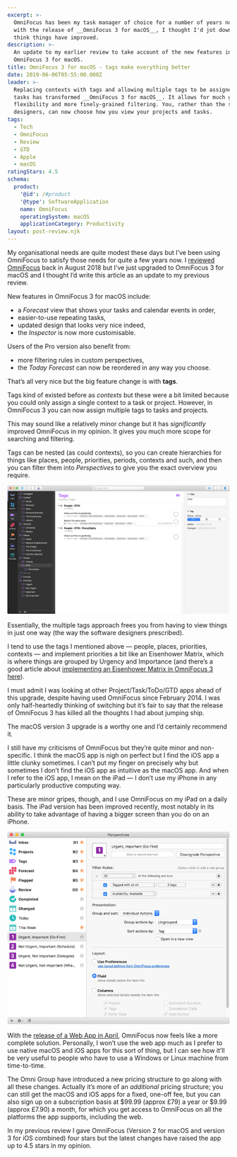 ```yaml
---
excerpt: >-
  OmniFocus has been my task manager of choice for a number of years now and,
  with the release of __OmniFocus 3 for macOS__, I thought I'd jot down how I
  think things have improved.
description: >-
  An update to my earlier review to take account of the new features in
  OmniFocus 3 for macOS.
title: OmniFocus 3 for macOS - tags make everything better
date: 2019-06-06T05:55:00.000Z
leader: >-
  Replacing contexts with tags and allowing multiple tags to be assigned to
  tasks has transformed __OmniFocus 3 for macOS__. It allows for much greater
  flexibility and more finely-grained filtering. You, rather than the software
  designers, can now choose how you view your projects and tasks.
tags:
  - Tech
  - OmniFocus
  - Review
  - GTD
  - Apple
  - macOS
ratingStars: 4.5
schema:
  product:
    '@id': /#product
    '@type': SoftwareApplication
    name: OmniFocus
    operatingSystem: macOS
    applicationCategory: Productivity
layout: post-review.njk
---
```



My organisational needs are quite modest these days but I’ve been using OmniFocus to satisfy those needs for quite a few years now. I [reviewed OmniFocus](/omnifocus-review) back in August 2018 but I’ve just upgraded to OmniFocus 3 for macOS and I thought I’d write this article as an update to my previous review.

New features in OmniFocus 3 for macOS include:

- a _Forecast_ view that shows your tasks and calendar events in order,
- easier-to-use repeating tasks,
- updated design that looks very nice indeed,
- the _Inspector_ is now more customisable.

Users of the Pro version also benefit from:

- more filtering rules in custom perspectives,
- the _Today Forecast_ can now be reordered in any way you choose.

That’s all very nice but the big feature change is with **tags**. 

Tags kind of existed before as _contexts_ but these were a bit limited because you could only assign a single context to a task or project. However, in OmniFocus 3 you can now assign multiple tags to tasks and projects. 

This may sound like a relatively minor change but it has _significantly_ improved OmniFocus in my opinion. It gives you much more scope for searching and filtering.

Tags can be nested (as could contexts), so you can create hierarchies for things like places, people, priorities, periods, contexts and such, and then you can filter them into _Perspectives_ to give you the exact overview you require.

![OmniFocus 3 tags screen.](/assets/images/posts/2019/06/2019-06-06-omnifocus-3-tags.jpg "@itemprop=image")

Essentially, the multiple tags approach frees you from having to view things in just one way (the way the software designers prescribed).

I tend to use the tags I mentioned above — people, places, priorities, contexts — and implement priorities a bit like an Eisenhower Matrix, which is where things are grouped by Urgency and Importance (and there’s a good article about [implementing an Eisenhower Matrix in OmniFocus 3 here](https://community.productivityguild.com/t/creating-the-eisenhower-matrix-in-omnifocus-3/3793 "Read the article.")).

I must admit I was looking at other Project/Task/ToDo/GTD apps ahead of this upgrade, despite having used OmniFocus since February 2014. I was only half-heartedly thinking of switching but it’s fair to say that the release of OmniFocus 3 has killed all the thoughts I had about jumping ship.

The macOS version 3 upgrade is a worthy one and I’d certainly recommend it.

I still have my criticisms of OmniFocus but they’re quite minor and non-specific. I think the macOS app is nigh on perfect but I find the iOS app a little clunky sometimes. I can’t put my finger on precisely why but sometimes I don’t find the iOS app as intuitive as the macOS app. And when I refer to the iOS app, I mean on the iPad — I don’t use my iPhone in any particularly productive computing way. 

These are minor gripes, though, and I use OmniFocus on my iPad on a daily basis. The iPad version has been improved recently, most notably in its ability to take advantage of having a bigger screen than you do on an iPhone.

![OmniFocus 3 perspective screen.](/assets/images/posts/2019/06/2019-06-06-omnifocus-3-perspective.jpg "class=s50 right|@itemprop=image")

With the [release of a Web App in April](https://www.omnigroup.com/releasenotes/omnifocus-web "Release note for OmniFocus web app."), OmniFocus now feels like a more complete solution. Personally, I won’t use the web app much as I prefer to use native macOS and iOS apps for this sort of thing, but I can see how it’ll be very useful to people who have to use a Windows or Linux machine from time-to-time.

The Omni Group have introduced a new pricing structure to go along with all these changes. Actually it’s more of an _additional_ pricing structure; you can still get the macOS and iOS apps for a fixed, one-off fee, but you can also sign up on a subscription basis at $99.99 (approx £79) a year or $9.99 (approx £7.90) a month, for which you get access to OmniFocus on all the platforms the app supports, including the web.

In my previous review I gave OmniFocus (Version 2 for macOS and version 3 for iOS combined) four stars but the latest changes have raised the app up to 4.5 stars in my opinion.

 
